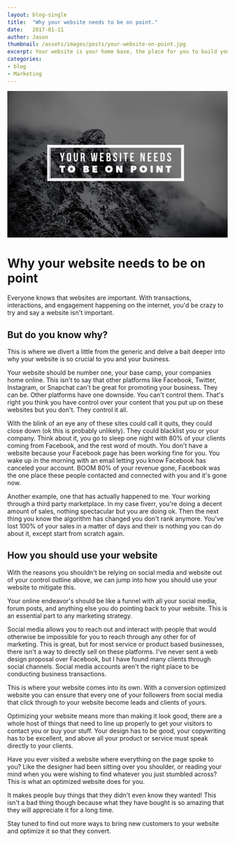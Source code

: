 ```yaml
---
layout: blog-single
title:  "Why your website needs to be on point."
date:   2017-01-11
author: Jason
thumbnail: /assets/images/posts/your-website-on-point.jpg
excerpt: Your website is your home base, the place for you to build your amazing companies presence online. Find out why.
categories:
- blog
- Marketing
---
```


![email marketing diagram](/assets/images/posts/your-website-on-point.jpg)

# Why your website needs to be on point

Everyone knows that websites are important. With transactions, interactions, and engagement happening on the internet, you'd be crazy to try and say a website isn't important.

## But do you know why?

This is where we divert a little from the generic and delve a bait deeper into why your website is so crucial to you and your business.

Your website should be number one, your base camp, your companies home online. This isn't to say that other platforms like Facebook, Twitter, Instagram, or Snapchat can't be great for promoting your business. They can be. Other platforms have one downside. You can't control them. That's right you think you have control over your content that you put up on these websites but you don't. They control it all.

With the blink of an eye any of these sites could call it quits, they could close down (ok this is probably unlikely). They could blacklist you or your company. Think about it, you go to sleep one night with 80% of your clients coming from Facebook, and the rest word of mouth. You don't have a website because your Facebook page has been working fine for you. You wake up in the morning with an email letting you know Facebook has canceled your account. BOOM 80% of your revenue gone, Facebook was the one place these people contacted and connected with you and it's gone now.

Another example, one that has actually happened to me. Your working through a third party marketplace. In my case fiverr, you're doing a decent amount of sales, nothing spectacular but you are doing ok. Then the next thing you know the algorithm has changed you don't rank anymore. You've lost 100% of your sales in a matter of days and their is nothing you can do about it, except start from scratch again.

## How you should use your website

With the reasons you shouldn't be relying on social media and website out of your control outline above, we can jump into how you should use your website to mitigate this.

Your online endeavor's should be like a funnel with all your social media, forum posts, and anything else you do pointing back to your website. This is an essential part to any marketing strategy.

Social media allows you to reach out and interact with people that would otherwise be impossible for you to reach through any other for of marketing. This is great, but for most service or product based businesses, there isn't a way to directly sell on these platforms. I've never sent a web design proposal over Facebook, but I have found many clients through social channels. Social media accounts aren't the right place to be conducting business transactions.

This is where your website comes into its own. With a conversion optimized website you can ensure that every one of your followers from social media that click through to your website become leads and clients of yours.

Optimizing your website means more than making it look good, there are a whole host of things that need to line up properly to get your visitors to contact you or buy your stuff. Your design has to be good, your copywriting has to be excellent, and above all your product or service must speak directly to your clients.

Have you ever visited a website where everything on the page spoke to you? Like the designer had been sitting over you shoulder, or reading your mind when you were wishing to find whatever you just stumbled across? This is what an optimized website does for you.

It makes people buy things that they didn't even know they wanted! This isn't a bad thing though because what they have bought is so amazing that they will appreciate it for a long time.

Stay tuned to find out more ways to bring new customers to your website and optimize it so that they convert.
